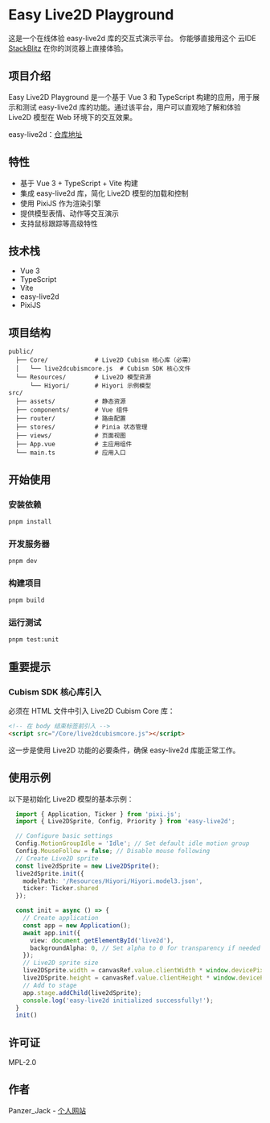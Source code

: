 # Easy Live2D Playground

这是一个在线体验 easy-live2d 库的交互式演示平台。
你能够直接用这个 云IDE [StackBlitz](https://stackblitz.com/~/github.com/Panzer-Jack/easy-live2d-playground) 在你的浏览器上直接体验。

## 项目介绍

Easy Live2D Playground 是一个基于 Vue 3 和 TypeScript 构建的应用，用于展示和测试 easy-live2d 库的功能。通过该平台，用户可以直观地了解和体验 Live2D 模型在 Web 环境下的交互效果。

easy-live2d：[仓库地址](https://github.com/Panzer-Jack/easy-live2d)

## 特性

- 基于 Vue 3 + TypeScript + Vite 构建
- 集成 easy-live2d 库，简化 Live2D 模型的加载和控制
- 使用 PixiJS 作为渲染引擎
- 提供模型表情、动作等交互演示
- 支持鼠标跟踪等高级特性

## 技术栈

- Vue 3
- TypeScript
- Vite
- easy-live2d
- PixiJS

## 项目结构

```
public/
  ├── Core/             # Live2D Cubism 核心库（必需）
  │   └── live2dcubismcore.js  # Cubism SDK 核心文件
  └── Resources/        # Live2D 模型资源
      └── Hiyori/       # Hiyori 示例模型
src/
  ├── assets/           # 静态资源
  ├── components/       # Vue 组件
  ├── router/           # 路由配置
  ├── stores/           # Pinia 状态管理
  ├── views/            # 页面视图
  ├── App.vue           # 主应用组件
  └── main.ts           # 应用入口
```

## 开始使用

### 安装依赖

```bash
pnpm install
```

### 开发服务器

```bash
pnpm dev
```

### 构建项目

```bash
pnpm build
```

### 运行测试

```bash
pnpm test:unit
```

## 重要提示

### Cubism SDK 核心库引入

必须在 HTML 文件中引入 Live2D Cubism Core 库：

```html
<!-- 在 body 结束标签前引入 -->
<script src="/Core/live2dcubismcore.js"></script>
```

这一步是使用 Live2D 功能的必要条件，确保 easy-live2d 库能正常工作。

## 使用示例

以下是初始化 Live2D 模型的基本示例：

```typescript
  import { Application, Ticker } from 'pixi.js';
  import { Live2DSprite, Config, Priority } from 'easy-live2d';

  // Configure basic settings
  Config.MotionGroupIdle = 'Idle'; // Set default idle motion group
  Config.MouseFollow = false; // Disable mouse following
  // Create Live2D sprite
  const live2dSprite = new Live2DSprite();
  live2dSprite.init({
    modelPath: '/Resources/Hiyori/Hiyori.model3.json',
    ticker: Ticker.shared
  });

  const init = async () => {
    // Create application
    const app = new Application();
    await app.init({
      view: document.getElementById('live2d'),
      backgroundAlpha: 0, // Set alpha to 0 for transparency if needed
    });
    // Live2D sprite size
    live2DSprite.width = canvasRef.value.clientWidth * window.devicePixelRatio
    live2DSprite.height = canvasRef.value.clientHeight * window.devicePixelRatio
    // Add to stage
    app.stage.addChild(live2dSprite);
    console.log('easy-live2d initialized successfully!');
  }
  init()
```

## 许可证

MPL-2.0

## 作者

Panzer_Jack - [个人网站](https://www.panzer-jack.cn)
